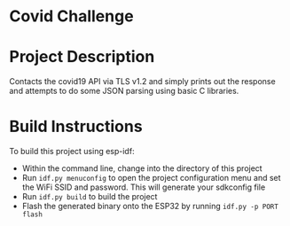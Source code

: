 # Covid Challenge

# Project Description

Contacts the covid19 API via TLS v1.2 and simply prints out the response and attempts to do some JSON parsing using basic C libraries.

# Build Instructions

To build this project using esp-idf:
* Within the command line, change into the directory of this project
* Run `idf.py menuconfig` to open the project configuration menu and set the WiFi SSID and password. This will generate your sdkconfig file
* Run `idf.py build` to build the project 
* Flash the generated binary onto the ESP32 by running `idf.py -p PORT flash`
